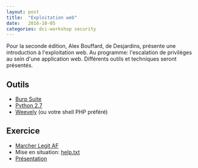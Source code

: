 ```yaml
---
layout: post
title:  "Exploitation web"
date:   2016-10-05
categories: dci-workshop security
---
```


Pour la seconde édition, Alex Bouffard, de Desjardins, présente une introduction à l'exploitation web. Au programme: l'escalation de privilèges au sein d'une application web. Différents outils et techniques seront présentés.

## Outils
- [Burp Suite](https://portswigger.net/burp/)
- [Python 2.7](https://www.python.org/)
- [Weevely](https://github.com/epinna/weevely3) (ou votre shell PHP préféré)

## Exercice

- [Marcher Legit AF](http://marcherlegitaf.workshop.dciets.com)
- Mise en situation: [help.txt](http://marcherlegitaf.workshop.dciets.com/help.txt)
- [Présentation](http://marcherlegitaf.workshop.dciets.com/slides.pdf)
